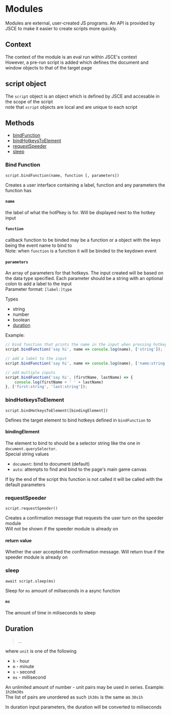 # Modules 

Modules are external, user-created JS programs. An API is provided by JSCE to make it easier to create scripts more quickly.

## Context 

The context of the module is an eval run within JSCE's context  
However, a pre-run script is added which defines the document and window objects to that of the target page

## script object

The `script` object is an object which is defined by JSCE and accesable in the scope of the script  
note that `script` objects are local and are unique to each script 

## Methods 

- [bindFunction](#bind-function)
- [bindHotkeysToElement](#bindhotkeystoelement)
- [requestSpeeder](#requestspeeder)
- [sleep](#sleep)

### Bind Function

```
script.bindFunction(name, function [, parameters])
```

Creates a user interface containing a label, function and any parameters the function has

#### `name`

the label of what the hotPkey is for. Will be displayed next to the hotkey input

#### `function`

callback function to be binded may be a function or a object with the keys being the event name to bind to  
Note: when `function` is a function it will be binded to the keydown event 

#### `parameters`
An array of parameters for that hotkeys. The input created will be based on the data type specified. Each parameter should be a string with an optional colon to add a label to the input  
Parameter format: `[label:]type`

Types 

- string
- number
- boolean
- [duration](#duration)

Example:  
```js
// bind function that prints the name in the input when pressing hotkey 
script.bindFunction('say hi', name => console.log(name), ['string']);

// add a label to the input
script.bindFunction('say hi', name => console.log(name), ['name:string']);

// add multiple inputs
script.bindFunction('say hi', (firstName, lastName) => {
    console.log(firstName + ' ' + lastName)
}, ['first:string', 'last:string']);
```
  

### bindHotkeysToElement

```
script.bindHotkeysToElement([bindingElement])
```

Defines the target element to bind hotkeys defined in `bindFunction` to 

#### bindingElement 
The element to bind to should be a selector string like the one in `document.querySelector`.  
Special string values

- `document`: bind to document (default)
- `auto`: attempts to find and bind to the page's main game canvas

If by the end of the script this function is not called it will be called with the default parameters

### requestSpeeder

```
script.requestSpeeder()
```

Creates a confirmation message that requests the user turn on the speeder module  
Will not be shown if the speeder module is already on

#### return value 
Whether the user accepted the confirmation message. Will return true if the speeder module is already on
  

### sleep 

```
await script.sleep(ms)
```

Sleep for `ms` amount of miliseconds in a async function 

#### `ms` 

The amount of time in miliseconds to sleep

## Duration

> <number><unit>...

where `unit` is one of the following

- `h` - hour
- `m` - minute
- `s` - second
- `ms` - millisecond

An unlimited amount of number - unit pairs may be used in series. Example: `1h20m30s`  
The list of pairs are unordered as such `1h30s` is the same as `30s1h`

In duration input parameters, the duration will be converted to miliseconds
